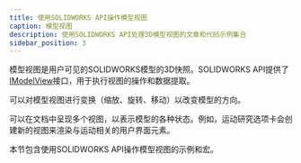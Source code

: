 ```yaml
---
title: 使用SOLIDWORKS API操作模型视图
caption: 模型视图
description: 使用SOLIDWORKS API处理3D模型视图的文章和代码示例集合
sidebar_position: 3
---
```

模型视图是用户可见的SOLIDWORKS模型的3D快照。SOLIDWORKS API提供了[IModelView](https://help.solidworks.com/2018/english/api/sldworksapi/SolidWorks.Interop.sldworks~SolidWorks.Interop.sldworks.IModelView.html)接口，用于执行视图的操作和数据提取。

可以对模型视图进行变换（缩放、旋转、移动）以改变模型的方向。

可以在文档中呈现多个视图，以表示模型的各种状态。例如，运动研究选项卡会创建新的视图来渲染与运动相关的用户界面元素。

本节包含使用SOLIDWORKS API操作模型视图的示例和宏。